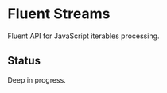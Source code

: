 Fluent Streams
==============

Fluent API for JavaScript iterables processing.

Status
------

Deep in progress.
